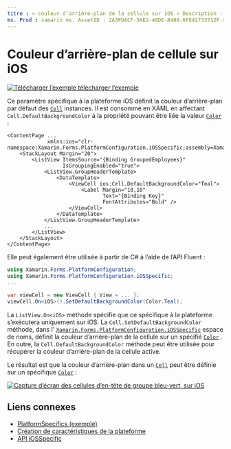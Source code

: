 ```yaml
---
titre : « couleur d’arrière-plan de la cellule sur iOS » Description : «les spécificités de la plateforme vous permettent d’utiliser des fonctionnalités uniquement disponibles sur une plateforme spécifique, sans implémenter de convertisseurs ou d’effets personnalisés. Cet article explique comment utiliser le spécifique à la plateforme iOS qui définit la couleur d’arrière-plan par défaut des cellules sur iOS.
ms. Prod : xamarin ms. AssetID : 2A3FDACF-5AE2-40DE-8488-6FE41733712F ms. Technology : xamarin-Forms Author : davidbritch ms. Author : dabritch ms. Date : 10/24/2018 No-Loc : [ Xamarin.Forms , Xamarin.Essentials ]
---
```


# <a name="cell-background-color-on-ios"></a>Couleur d’arrière-plan de cellule sur iOS

[![Télécharger ](~/media/shared/download.png) l’exemple télécharger l’exemple](https://docs.microsoft.com/samples/xamarin/xamarin-forms-samples/userinterface-platformspecifics)

Ce paramètre spécifique à la plateforme iOS définit la couleur d’arrière-plan par défaut des [`Cell`](xref:Xamarin.Forms.Cell) instances. Il est consommé en XAML en affectant `Cell.DefaultBackgroundColor` à la propriété pouvant être liée la valeur [`Color`](xref:Xamarin.Forms.Color) :

```xaml
<ContentPage ...
             xmlns:ios="clr-namespace:Xamarin.Forms.PlatformConfiguration.iOSSpecific;assembly=Xamarin.Forms.Core">
    <StackLayout Margin="20">
        <ListView ItemsSource="{Binding GroupedEmployees}"
                  IsGroupingEnabled="true">
            <ListView.GroupHeaderTemplate>
                <DataTemplate>
                    <ViewCell ios:Cell.DefaultBackgroundColor="Teal">
                        <Label Margin="10,10"
                               Text="{Binding Key}"
                               FontAttributes="Bold" />
                    </ViewCell>
                </DataTemplate>
            </ListView.GroupHeaderTemplate>
            ...
        </ListView>
    </StackLayout>
</ContentPage>
```

Elle peut également être utilisée à partir de C# à l’aide de l’API Fluent :

```csharp
using Xamarin.Forms.PlatformConfiguration;
using Xamarin.Forms.PlatformConfiguration.iOSSpecific;
...

var viewCell = new ViewCell { View = ... };
viewCell.On<iOS>().SetDefaultBackgroundColor(Color.Teal);
```

La `ListView.On<iOS>` méthode spécifie que ce spécifique à la plateforme s’exécutera uniquement sur iOS. La `Cell.SetDefaultBackgroundColor` méthode, dans l' [`Xamarin.Forms.PlatformConfiguration.iOSSpecific`](xref:Xamarin.Forms.PlatformConfiguration.iOSSpecific) espace de noms, définit la couleur d’arrière-plan de la cellule sur un spécifié [`Color`](xref:Xamarin.Forms.Color) . En outre, la `Cell.DefaultBackgroundColor` méthode peut être utilisée pour récupérer la couleur d’arrière-plan de la cellule active.

Le résultat est que la couleur d’arrière-plan dans un [`Cell`](xref:Xamarin.Forms.Cell) peut être définie sur un spécifique [`Color`](xref:Xamarin.Forms.Color) :

[![Capture d’écran des cellules d’en-tête de groupe bleu-vert, sur iOS](cell-background-color-images/group-header-cell-color.png "ListView avec cellules d’en-tête de groupe bleu-vert")](cell-background-color-images/group-header-cell-color-large.png#lightbox "ListView avec cellules d’en-tête de groupe bleu-vert")

## <a name="related-links"></a>Liens connexes

- [PlatformSpecifics (exemple)](https://docs.microsoft.com/samples/xamarin/xamarin-forms-samples/userinterface-platformspecifics)
- [Création de caractéristiques de la plateforme](~/xamarin-forms/platform/platform-specifics/index.md#creating-platform-specifics)
- [API iOSSpecific](xref:Xamarin.Forms.PlatformConfiguration.iOSSpecific)
